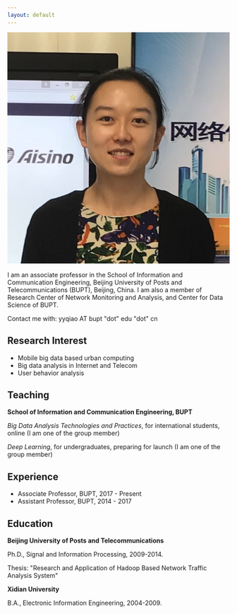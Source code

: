 ```yaml
---
layout: default
---
```


<img class="profile-picture" src="YUANYUAN.jpg">

I am an associate professor in the School of Information and Communication Engineering, Beijing University of Posts and Telecommunications (BUPT), Beijing, China. I am also a member of Research Center of Network Monitoring and Analysis, and Center for Data Science of BUPT.

Contact me with: yyqiao AT bupt "dot" edu "dot" cn

## Research Interest

- Mobile big data based urban computing
- Big data analysis in Internet and Telecom
- User behavior analysis

## Teaching

**School of Information and Communication Engineering, BUPT**

*Big Data Analysis Technologies and Practices*, for international students, online (I am one of the group member)

*Deep Learning*, for undergraduates, preparing for launch (I am one of the group member)

## Experience

- Associate Professor, BUPT, 2017 - Present
- Assistant Professor, BUPT, 2014 - 2017 

## Education

**Beijing University of Posts and Telecommunications**

Ph.D., Signal and Information Processing, 2009-2014. 

Thesis: "Research and Application of Hadoop Based Network Traffic Analysis System"

**Xidian University**

B.A., Electronic Information Engineering, 2004-2009. 


